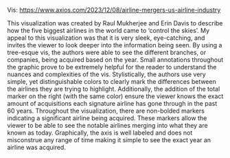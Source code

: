 Vis: https://www.axios.com/2023/12/08/airline-mergers-us-airline-industry

This visualization was created by Raul Mukherjee and Erin Davis to describe how the five biggest airlines in the world came to ‘control the skies’. My appeal to this visualization was that it is very sleek, eye-catching, and invites the viewer to look deeper into the information being seen. By using a tree-esque vis, the authors were able to see the different branches, or companies, being acquired based on the year. Small annotations throughout the graphic prove to be extremely helpful for the reader to understand the nuances and complexities of the vis. Stylistically, the authors use very simple, yet distinguishable colors to clearly mark the differences between the airlines they are trying to highlight. Additionally, the addition of the total marker on the right (with the same color) ensure the viewer knows the exact amount of acquisitions each signature airline has gone through in the past 60 years. Throughout the visualization, there are non-bolded markers indicating a significant airline being acquired. These markers allow the viewer to be able to see the notable airlines merging into what they are known as today. Graphically, the axis is well labeled and does not misconstrue any range of time making it simple to see the exact year an airline was acquired. 

